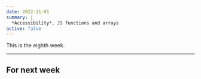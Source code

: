 ```yaml
---
date: 2022-11-01
summary: |
  *Accessibility*, JS functions and arrays
active: false
---
```




This is the eighth week.



------------



## For next week
